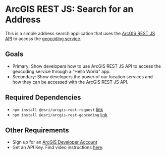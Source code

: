 # ArcGIS REST JS: Search for an Address

This is a simple address search application that uses the [ArcGIS REST JS API](https://developers.arcgis.com/arcgis-rest-js/api-reference/) to access the [geocoding service](https://developers.arcgis.com/documentation/mapping-apis-and-services/search/geocoding/).

## Goals

- Primary: Show developers how to use ArcGIS REST JS API to access the geocoding service through a “Hello World” app.
- Secondary: Show developers the power of our location services and how they can be accessed with the ArcGIS REST JS API.


## Required Dependencies

- `npm install @esri/arcgis-rest-request` [link](https://developers.arcgis.com/arcgis-rest-js/api-reference/arcgis-rest-request/)
- `npm install @esri/arcgis-rest-geocoding` [link](https://developers.arcgis.com/arcgis-rest-js/api-reference/arcgis-rest-geocoding/)

## Other Requirements

- Sign up for an [ArcGIS Developer Account](https://developers.arcgis.com/sign-up/)
- Get an API Key. Find video instructions [here](https://www.youtube.com/watch?v=StVncn6DLzc.).
